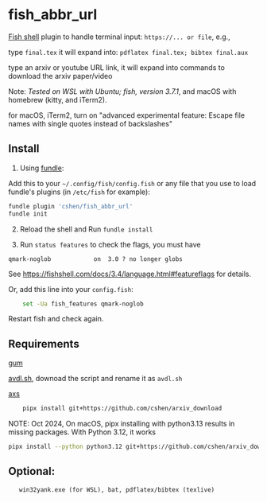 # fish_abbr_url

[Fish shell](https://fishshell.com/) plugin to handle terminal input:
    ``https://... or file``, e.g.,

type ``final.tex``  it will expand into:
``pdflatex final.tex; bibtex final.aux``

type an arxiv or youtube URL link, it will expand into commands to download the arxiv paper/video

Note: *Tested on WSL with Ubuntu; fish, version 3.7.1*, and macOS with homebrew (kitty, and iTerm2). 

for macOS, iTerm2, turn on "advanced experimental feature: Escape file names with single quotes instead of backslashes"


## Install
1. Using [fundle](https://github.com/danhper/fundle):

Add this to your ``~/.config/fish/config.fish``
 or any file that you use to load fundle's plugins (in ``/etc/fish`` for example):
```sh
fundle plugin 'cshen/fish_abbr_url'
fundle init
``` 

2. Reload the shell and Run ``fundle install``



3. Run ``status features`` to check the flags, you must have 
```
qmark-noglob            on  3.0 ? no longer globs
```
See https://fishshell.com/docs/3.4/language.html#featureflags for details.

Or,  add this line into your ``config.fish``: 
```sh
    set -Ua fish_features qmark-noglob
```

Restart fish and check again.


## Requirements

[gum](https://github.com/charmbracelet/gum)
       
[avdl.sh](https://github.com/he2a/av-dl), downoad the script and rename it as ``avdl.sh``
       
[axs](https://github.com/cshen/arxiv_download) 


```sh
    pipx install git+https://github.com/cshen/arxiv_download
```
NOTE: Oct 2024, On macOS, pipx installing with python3.13 results in missing packages. With Python 3.12, it works
```sh
pipx install --python python3.12 git+https://github.com/cshen/arxiv_download
```

## Optional:
       win32yank.exe (for WSL), bat, pdflatex/bibtex (texlive)


